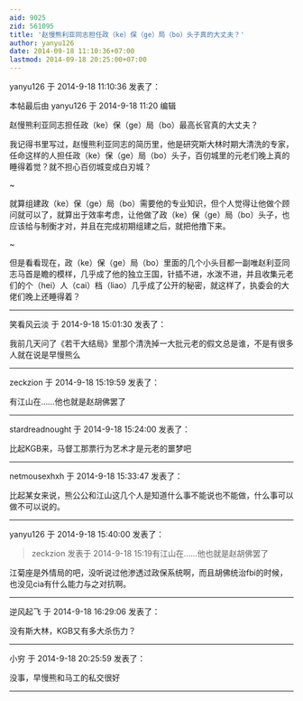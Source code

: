 ```yaml
---
aid: 9025
zid: 561095
title: '赵慢熊利亚同志担任政（ke）保（ge）局（bo）头子真的大丈夫？'
author: yanyu126
date: 2014-09-18 11:10:36+07:00
lastmod: 2014-09-18 20:25:00+07:00
---
```


yanyu126 于 2014-9-18 11:10:36 发表了：

本帖最后由 yanyu126 于 2014-9-18 11:20 编辑 

赵慢熊利亚同志担任政（ke）保（ge）局（bo）最高长官真的大丈夫？

我记得书里写过，赵慢熊利亚同志的简历里，他是研究斯大林时期大清洗的专家，任命这样的人担任政（ke）保（ge）局（bo）头子，百仞城里的元老们晚上真的睡得着觉？就不担心百仞城变成白刃城？

~

就算组建政（ke）保（ge）局（bo）需要他的专业知识，但个人觉得让他做个顾问就可以了，就算出于效率考虑，让他做了政（ke）保（ge）局（bo）头子，也应该给与制衡才对，并且在完成初期组建之后，就把他撸下来。

~

但是看看现在，政（ke）保（ge）局（bo）里面的几个小头目都一副唯赵利亚同志马首是瞻的模样，几乎成了他的独立王国，针插不进，水泼不进，并且收集元老们的个（hei）人（cai）档（liao）几乎成了公开的秘密，就这样了，执委会的大佬们晚上还睡得着？

---------

笑看风云淡 于 2014-9-18 15:01:30 发表了：

我前几天问了《若干大结局》里那个清洗掉一大批元老的假文总是谁，不是有很多人就在说是早慢熊么

---------

zeckzion 于 2014-9-18 15:19:59 发表了：

有江山在……他也就是赵胡佛罢了

---------

stardreadnought 于 2014-9-18 15:24:00 发表了：

比起KGB来，马督工那票行为艺术才是元老的噩梦吧

---------

netmousexhxh 于 2014-9-18 15:33:47 发表了：

比起某女来说，熊公公和江山这几个人是知道什么事不能说也不能做，什么事可以做不可以说的。

---------

yanyu126 于 2014-9-18 15:40:00 发表了：

> zeckzion 发表于 2014-9-18 15:19有江山在……他也就是赵胡佛罢了



江菊座是外情局的吧，没听说过他渗透过政保系统啊，而且胡佛统治fbi的时候，也没见cia有什么能力与之对抗啊。

---------

逆风起飞 于 2014-9-18 16:29:06 发表了：

没有斯大林，KGB又有多大杀伤力？

---------

小穷 于 2014-9-18 20:25:59 发表了：

没事，早慢熊和马工的私交很好

---------

